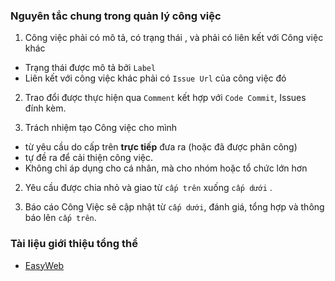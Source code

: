 
### Nguyên tắc chung trong quản lý công việc

1. Công việc phải có mô tả, có trạng thái , và phải có liên kết với Công việc khác
 - Trạng thái được mô tả bởi `Label`
 - Liên kết với công việc khác phải có `Issue Url` của công việc đó

2. Trao đổi được thực hiện qua `Comment` kết hợp với `Code Commit`, Issues đính kèm.

3. Trách nhiệm tạo Công việc cho mình
 - từ yêu cầu do cấp trên **trực tiếp** đưa ra (hoặc đã được phân công)
 - tự đề ra để cải thiện công việc.
 - Không chỉ áp dụng cho cá nhân, mà cho nhóm hoặc tổ chức lớn hơn

2. Yêu cầu được chia nhỏ và giao từ `cấp trên` xuống `cấp dưới` . 

4. Báo cáo Công Việc sẽ cập nhật từ `cấp dưới`, đánh giá, tổng hợp và thông báo lên `cấp trên`.


### Tài liệu giới thiệu tổng thể

- [EasyWeb](https://github.com/easywebhub/tasks/wiki)
